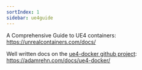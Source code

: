 ```yaml
---
sortIndex: 1
sidebar: ue4guide
---
```


A Comprehensive Guide to UE4 containers:
<https://unrealcontainers.com/docs/>

Well written docs on the [ue4-docker github project](https://github.com/adamrehn/ue4-docker):
<https://adamrehn.com/docs/ue4-docker/>
